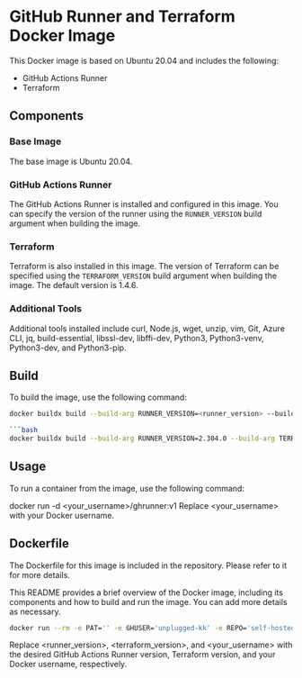 
# GitHub Runner and Terraform Docker Image

This Docker image is based on Ubuntu 20.04 and includes the following:

- GitHub Actions Runner
- Terraform

## Components

### Base Image

The base image is Ubuntu 20.04.

### GitHub Actions Runner

The GitHub Actions Runner is installed and configured in this image. You can specify the version of the runner using the `RUNNER_VERSION` build argument when building the image.

### Terraform

Terraform is also installed in this image. The version of Terraform can be specified using the `TERRAFORM_VERSION` build argument when building the image. The default version is 1.4.6.

### Additional Tools

Additional tools installed include curl, Node.js, wget, unzip, vim, Git, Azure CLI, jq, build-essential, libssl-dev, libffi-dev, Python3, Python3-venv, Python3-dev, and Python3-pip.

## Build

To build the image, use the following command:

```bash
docker buildx build --build-arg RUNNER_VERSION=<runner_version> --build-arg TERRAFORM_VERSION=<terraform_version> --tag <your_username>/ghrunner:v1 .

```bash
docker buildx build --build-arg RUNNER_VERSION=2.304.0 --build-arg TERRAFORM_VERSION=1.4.6 --tag unpluggedkk/ghrunner:v1 .

```

## Usage

To run a container from the image, use the following command:

docker run -d <your_username>/ghrunner:v1
Replace <your_username> with your Docker username.

## Dockerfile

The Dockerfile for this image is included in the repository. Please refer to it for more details.

This README provides a brief overview of the Docker image, including its components and how to build and run the image. You can add more details as necessary.


```bash
docker run --rm -e PAT='' -e GHUSER='unplugged-kk' -e REPO='self-hosted-gh-runner-azure-container-apps' unpluggedkk/ghrunner:v1
```

Replace <runner_version>, <terraform_version>, and <your_username> with the desired GitHub Actions Runner version, Terraform version, and your Docker username, respectively.

